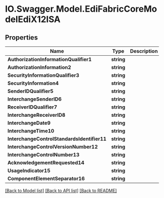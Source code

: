 # IO.Swagger.Model.EdiFabricCoreModelEdiX12ISA
## Properties

Name | Type | Description | Notes
------------ | ------------- | ------------- | -------------
**AuthorizationInformationQualifier1** | **string** |  | [optional] 
**AuthorizationInformation2** | **string** |  | [optional] 
**SecurityInformationQualifier3** | **string** |  | [optional] 
**SecurityInformation4** | **string** |  | [optional] 
**SenderIDQualifier5** | **string** |  | [optional] 
**InterchangeSenderID6** | **string** |  | [optional] 
**ReceiverIDQualifier7** | **string** |  | [optional] 
**InterchangeReceiverID8** | **string** |  | [optional] 
**InterchangeDate9** | **string** |  | [optional] 
**InterchangeTime10** | **string** |  | [optional] 
**InterchangeControlStandardsIdentifier11** | **string** |  | [optional] 
**InterchangeControlVersionNumber12** | **string** |  | [optional] 
**InterchangeControlNumber13** | **string** |  | [optional] 
**AcknowledgementRequested14** | **string** |  | [optional] 
**UsageIndicator15** | **string** |  | [optional] 
**ComponentElementSeparator16** | **string** |  | [optional] 

[[Back to Model list]](../README.md#documentation-for-models) [[Back to API list]](../README.md#documentation-for-api-endpoints) [[Back to README]](../README.md)

